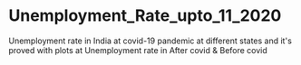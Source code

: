 # Unemployment_Rate_upto_11_2020
Unemployment rate in India at covid-19 pandemic at different states and it's proved with plots at Unemployment rate in After covid &amp; Before covid
